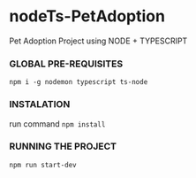 # nodeTs-PetAdoption

Pet Adoption Project using NODE + TYPESCRIPT

### GLOBAL PRE-REQUISITES

`npm i -g nodemon typescript ts-node`

### INSTALATION

run command `npm install`

### RUNNING THE PROJECT

`npm run start-dev`
